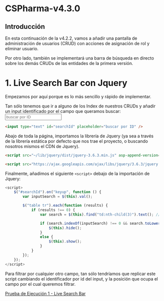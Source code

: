 # CSPharma-v4.3.0

## Introducción

En esta continuación de la v4.2.2, vamos a añadir una pantalla de administración de usuarios (CRUD) con acciones de asignación de rol y eliminar usuario.

Por otro lado, también se implementará una barra de búsqueda en directo sobre los demás CRUDs de las entidades de la primera versión.

# 1. Live Search Bar con Jquery

Empezamos por aquí porque es lo más sencillo y rápido de implementar.

Tan sólo tenemos que ir a alguno de los Index de nuestros CRUDs y añadir un input identificado por el campo que queramos buscar: <input type="text" id="searchId" placeholder="buscar por ID" />


```html
<input type="text" id="searchId" placeholder="buscar por ID" />
```

Abajo de toda la página, importamos la librería de Jquery (ya sea a través de la librería estática por defecto que nos trae el proyecto, o buscando nosotros mismos el CDN de Jquery).

```html
<script src="~/lib/jquery/dist/jquery-3.6.3.min.js" asp-append-version="true"></script>

<script src="https://ajax.googleapis.com/ajax/libs/jquery/3.6.3/jquery.min.js"></script>
```

Finalmente, añadimos el siguiente `<script>` debajo de la importación de Jquery:

```js
<script>
    $("#searchId").on("keyup", function () {
        var inputSearch = $(this).val();

        $("table tr").each(function (results) {
            if (results !== 0) {
                var search = $(this).find("td:nth-child(3)").text(); // nth-child(3) --> Id

                if (search.indexOf(inputSearch) !== 0 && search.toLowerCase().indexOf(inputSearch.toLowerCase()) < 0) {
                    $(this).hide();
                }
                else {
                    $(this).show();
                }
            }
        });
    });
</script>
```

Para filtrar por cualquier otro campo, tan sólo tendríamos que replicar este script cambiando el identificador por id del input, y la posición que ocupa el campo por el cual queremos filtrar.

[Prueba de Ejecución 1 - Live Search Bar](https://user-images.githubusercontent.com/91122596/217490957-fd701d87-2f46-4c7e-a13f-67e40c31d677.mp4)